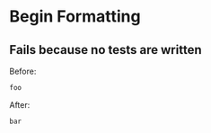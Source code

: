 <!-- gen:mayoverwrite -->
# Begin Formatting

## Fails because no tests are written

Before:
```ruby
foo
```

After:
```ruby
bar
```
